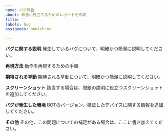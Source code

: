 ```yaml
---
name: バグ報告
about: 改善に役立てるためのレポートを作成
title: ''
labels: bug
assignees: nonick-mc

---
```


**バグに関する説明**
発生しているバグについて、明確かつ簡潔に説明してください。

**再現方法**
動作を再現するための手順

**期待される挙動**
期待される挙動について、明確かつ簡潔に説明してください。

**スクリーンショット**
該当する場合は、問題の説明に役立つスクリーンショットを追加してください。

**バグが発生した環境**
BOTのバージョン、検証したデバイスに関する情報を追加してください。

**その他**
その他、この問題についての補足がある場合は、ここに書き加えてください。
